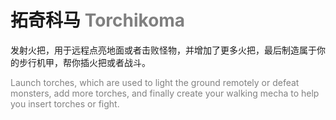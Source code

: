 # 拓奇科马 <font color="gray">Torchikoma</font>
发射火把，用于远程点亮地面或者击败怪物，并增加了更多火把，最后制造属于你的步行机甲，帮你插火把或者战斗。

<font color="gray">Launch torches, which are used to light the ground remotely or defeat monsters, add more torches, and finally create your walking mecha to help you insert torches or fight.</font>
